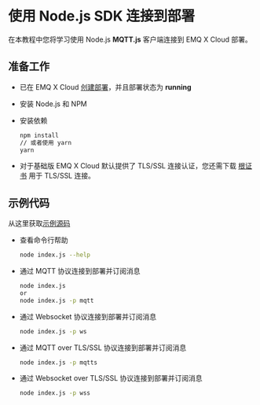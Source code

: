 # 使用 Node.js SDK 连接到部署

在本教程中您将学习使用 Node.js **MQTT.js** 客户端连接到 EMQ X Cloud 部署。



## 准备工作

* 已在 EMQ X Cloud [创建部署](../deployments/create_deployment.md)，并且部署状态为 **running**

* 安装 Node.js 和 NPM

* 安装依赖

  ```bash
  npm install
  // 或者使用 yarn
  yarn
  ```

* 对于基础版 EMQ X Cloud 默认提供了 TLS/SSL 连接认证，您还需下载 [根证书](https://static.emqx.net/data/cn.emqx.cloud-ca.crt) 用于 TLS/SSL 连接。



## 示例代码

从这里获取[示例源码](https://github.com/emqx/MQTT-Client-Examples/tree/master/mqtt-client-Node.js)

* 查看命令行帮助

  ```bash
  node index.js --help
  ```

* 通过 MQTT 协议连接到部署并订阅消息

  ```bash
  node index.js
  or
  node index.js -p mqtt
  ```

* 通过 Websocket 协议连接到部署并订阅消息

  ```bash
  node index.js -p ws
  ```

* 通过 MQTT over TLS/SSL 协议连接到部署并订阅消息

  ```bash
  node index.js -p mqtts
  ```

* 通过 Websocket over TLS/SSL 协议连接到部署并订阅消息

  ```bash
  node index.js -p wss
  ```

